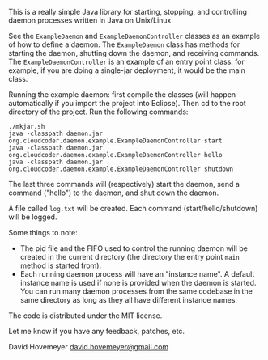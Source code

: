 This is a really simple Java library for starting, stopping, and controlling
daemon processes written in Java on Unix/Linux.

See the `ExampleDaemon` and `ExampleDaemonController` classes as an example
of how to define a daemon.  The `ExampleDaemon` class has methods for
starting the daemon, shutting down the daemon, and receiving commands.
The `ExampleDaemonController` is an example of an entry point class:
for example, if you are doing a single-jar deployment, it would be the
main class.

Running the example daemon: first compile the classes (will happen automatically
if you import the project into Eclipse).  Then cd to the root directory of
the project.  Run the following commands:

```
./mkjar.sh
java -classpath daemon.jar org.cloudcoder.daemon.example.ExampleDaemonController start
java -classpath daemon.jar org.cloudcoder.daemon.example.ExampleDaemonController hello
java -classpath daemon.jar org.cloudcoder.daemon.example.ExampleDaemonController shutdown
```

The last three commands will (respectively) start the daemon, send a command
("hello") to the daemon, and shut down the daemon.

A file called `log.txt` will be created.  Each command (start/hello/shutdown) will
be logged.

Some things to note:

* The pid file and the FIFO used to control the running daemon will
  be created in the current directory (the directory the entry point
  `main` method is started from).
* Each running daemon process will have an "instance name".
  A default instance name is used if none is provided when the
  daemon is started.  You can run many daemon processes from the
  same codebase in the same directory as long as they all have
  different instance names.

The code is distributed under the MIT license.

Let me know if you have any feedback, patches, etc.

David Hovemeyer <david.hovemeyer@gmail.com>